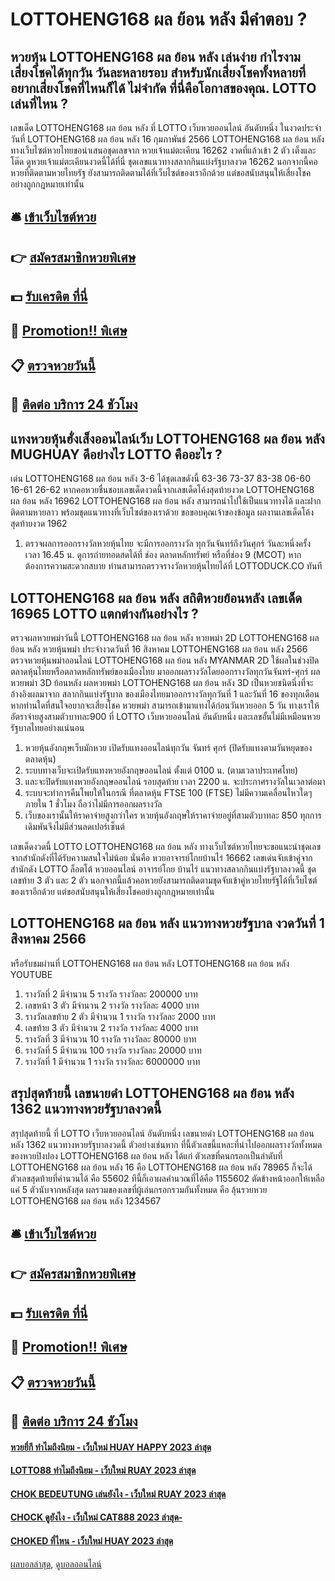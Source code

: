 # LOTTOHENG168 ผล ย้อน หลัง มีคำตอบ ?
## หวยหุ้น LOTTOHENG168 ผล ย้อน หลัง เล่นง่าย กำไรงาม เสี่ยงโชคได้ทุกวัน วันละหลายรอบ สำหรับนักเสี่ยงโชคทั้งหลายที่​อยากเสี่ยงโชคที่ไหนก็ได้ ไม่จำกัด ที่นี่คือโอกาสของคุณ. LOTTO เล่นที่ไหน ?
เลขเด็ด LOTTOHENG168 ผล ย้อน หลัง ที่ LOTTO เว็บหวยออนไลน์ อันดับหนึ่ง ในงวดประจำวันที่ LOTTOHENG168 ผล ย้อน หลัง 16 กุมภาพันธ์ 2566 LOTTOHENG168 ผล ย้อน หลัง ทางเว็บไซต์หวยไทยขอนำเสนอชุดเลขจาก หวยเจ้าแม่ตะเคียน 16262 งวดที่แล้วเข้า 2 ตัว เต็งและโต๊ด ดูหวยเจ้าแม่ตะเคียนงวดนี้ได้ที่นี่ ชุดเลขแนวทางสลากกินแบ่งรัฐบาลงวด 16262 นอกจากนี้คอหวยที่ติดตามหวยไทยรัฐ ยังสามารถติดตามได้ที่เว็บไซต์ของเราอีกด้วย แต่ขอสนับสนุนให้เสี่ยงโชคอย่างถูกกฎหมายเท่านั้น

## 🛎 [เข้าเว็บไซต์หวย](https://bit.ly/3BG5bNw)
## 👉 [สมัครสมาชิกหวยพิเศษ](https://bit.ly/3BG5bNw)
## 💵 [รับเครดิต ที่นี่](https://bit.ly/3C3mvgS)
## 👑 [Promotion!! พิเศษ](https://bit.ly/3C3mvgS)
## 📋 [ตรวจหวยวันนี้](https://bit.ly/3C3mvgS)
## 📱 [ติดต่อ บริการ 24 ชัวโมง](https://bit.ly/3C3mvgS)

## แทงหวยหุ้นฮั่งเส็งออนไลน์เว็บ LOTTOHENG168 ผล ย้อน หลัง MUGHUAY ดีอย่างไร LOTTO คืออะไร ?
เด่น LOTTOHENG168 ผล ย้อน หลัง 3-6 ได้ชุดเลขดังนี้
63-36
73-37
83-38
06-60
16-61
26-62
หากคอหวยชื่นชอบเลขเด็ดงวดนี้จากเลขเด็ดโค้งสุดท้ายงวด LOTTOHENG168 ผล ย้อน หลัง 16962 LOTTOHENG168 ผล ย้อน หลัง สามารถนำไปใช้เป็นแนวทางได้ และฝากติดตามหวยลาว พร้อมชุดแนวทางที่เว็บไซต์ของเราด้วย
ขอขอบคุณเจ้าของข้อมูล
ผลงานเลขเด็ดโค้งสุดท้ายงวด 1962

1. ตรวจผลการออกรางวัลหวยหุ้นไทย จะมีการออกรางวัล ทุกวันจันทร์ถึงวันศุกร์ วันละหนึ่งครั้ง เวลา 16.45 น. ดูการถ่ายทอดสดได้ที่ ช่อง ตลาดหลักทรัพย์ หรือที่ช่อง 9 (MCOT) หากต้องการความสะดวกสบาย ท่านสามารถตรวจรางวัลหวยหุ้นไทยได้ที่ LOTTODUCK.CO ทันที

## LOTTOHENG168 ผล ย้อน หลัง สถิติหวยย้อนหลัง เลขเด็ด 16965 LOTTO แตกต่างกันอย่างไร ?
ตรวจผลหวยพม่าวันนี้ LOTTOHENG168 ผล ย้อน หลัง หวยพม่า 2D LOTTOHENG168 ผล ย้อน หลัง หวยหุ้นพม่า ประจำงวดวันที่ 16 สิงหาคม LOTTOHENG168 ผล ย้อน หลัง 2566
ตรวจหวยหุ้นพม่าออนไลน์ LOTTOHENG168 ผล ย้อน หลัง MYANMAR 2D ใช้ผลในช่วงปิดตลาดหุ้นไทยหรือตลาดหลักทรัพย์ของเมืองไทย มาออกผลรางวัลโดยออกรางวัลทุกวันจันทร์-ศุกร์
ผลหวยพม่า 3D ย้อนหลัง
ผลหวยพม่า LOTTOHENG168 ผล ย้อน หลัง 3D เป็นหวยชนิดนึ่งที่จะอ้างอิงผลมาจาก สลากกินแบ่งรัฐบาล ของเมืองไทยมาออกรางวัลทุกวันที่ 1 และวันที่ 16 ของทุกเดือน หากท่านใดที่สนใจอยากจะเสี่ยงโชค หวยพม่า สามารถเข้ามาแทงได้ก่อนวันหวยออก 5 วัน ทางเราให้อัตราจ่ายสูงสามตัวบาทละ900 ที่ LOTTO เว็บหวยออนไลน์ อันดับหนึ่ง และเลขอั้นไม่มีเหมือนหวยรัฐบาลไทยอย่างแน่นอน
1. หวยหุ้นอังกฤษเว็บมักหวย เปิดรับแทงออนไลน์ทุกวัน จันทร์ ศุกร์ (ปิดรับแทงตามวันหยุดของตลาดหุ้น)
2. ระบบทางเว็บจะเปิดรับแทงหวยอังกฤษออนไลน์ ตั้งแต่ 0100 น. (ตามเวลาประเทศไทย)
3. และจะปิดรับแทงหวยอังกฤษออนไลน์ รอบสุดท้าย เวลา 2200 น. จะประกาศรางวัลในเวลาต่อมา
4. ระบบจะทำการคืนโพยให้ในกรณี ที่ตลาดหุ้น FTSE 100 (FTSE) ไม่มีความเคลื่อนไหวใดๆ ภายใน 1 ชั่วโมง ถือว่าไม่มีการออกผลรางวัล
5. เว็บของเรานั้นให้ราคาจ่ายสูงกว่าใคร หวยหุ้นอังกฤษให้ราคาจ่ายอยู่ที่สามตัวบาทละ 850 ทุกการเดิมพันจึงไม่มีส่วนลดเปอร์เซ็นต์

เลขเด็ดงวดนี้ LOTTO LOTTOHENG168 ผล ย้อน หลัง ทางเว็บไซต์หวยไทยจะขอแนะนำชุดเลขจากสำนักดังที่ได้รับความสนใจไม่น้อย นั่นคือ หวยอาจารย์โกยบ้านไร่ 16662 เลขเด่นจับเข้าคู่จากสำนักดัง LOTTO ล็อตโต้ หวยออนไลน์ อาจารย์โกย บ้านไร่ แนวทางสลากกินแบ่งรัฐบาลงวดนี้ ชุดเลขท้าย 3 ตัว และ 2 ตัว นอกจากนี้แล้วคอหวยยังสามารถติดตามชุดจับเข้าคู่หวยไทยรัฐได้ที่เว็บไซต์ของเราอีกด้วย แต่ขอสนับสนุนให้เสี่ยงโชคอย่างถูกกฎหมายเท่านั้น

## LOTTOHENG168 ผล ย้อน หลัง แนวทางหวยรัฐบาล งวดวันที่ 1 สิงหาคม 2566
หรือรับชมผ่านที่ LOTTOHENG168 ผล ย้อน หลัง LOTTOHENG168 ผล ย้อน หลัง YOUTUBE
1. รางวัลที่ 2 มีจำนวน 5 รางวัล รางวัลละ 200000 บาท
2. เลขหน้า 3 ตัว มีจำนวน 2 รางวัล รางวัลละ 4000 บาท
3. รางวัลเลขท้าย 2 ตัว มีจำนวน 1 รางวัล รางวัลละ 2000 บาท
4. เลขท้าย 3 ตัว มีจำนวน 2 รางวัล รางวัลละ 4000 บาท
5. รางวัลที่ 3 มีจำนวน 10 รางวัล รางวัลละ 80000 บาท
6. รางวัลที่ 5 มีจำนวน 100 รางวัล รางวัลละ 20000 บาท
7. รางวัลที่ 1 มีจำนวน 1 รางวัล รางวัลละ 6000000 บาท

## สรุปสุดท้ายนี้ เลขนายดำ LOTTOHENG168 ผล ย้อน หลัง 1362 แนวทางหวยรัฐบาลงวดนี้
สรุปสุดท้ายนี้ ที่ LOTTO เว็บหวยออนไลน์ อันดับหนึ่ง เลขนายดำ LOTTOHENG168 ผล ย้อน หลัง 1362 แนวทางหวยรัฐบาลงวดนี้ ตัวอย่างเช่นหาก
ที่นี้ตัวเลขนี้แหละที่นำไปออกผลรางวัลทั้งหมดของหวยปิงปอง LOTTOHENG168 ผล ย้อน หลัง ได้แก่
ตัวเลขที่คนกรอกเป็นลำดับที่ LOTTOHENG168 ผล ย้อน หลัง 16 คือ LOTTOHENG168 ผล ย้อน หลัง 78965
ก็จะได้ ตัวเลขสุดท้ายที่คำนวนได้ คือ 55602
ทีนี้ก็เอาผลคำนวณที่ได้คือ 1155602 ตัดข้างหน้าออกให้เหลือแค่ 5 ตัวนับจากหลังสุด
ผลรวมของเลขที่ผู้เล่นกรอกรวมกันทั้งหมด คือ ลุ้นรวยหวย LOTTOHENG168 ผล ย้อน หลัง 1234567

## 🛎 [เข้าเว็บไซต์หวย](https://bit.ly/3BG5bNw)
## 👉 [สมัครสมาชิกหวยพิเศษ](https://bit.ly/3BG5bNw)
## 💵 [รับเครดิต ที่นี่](https://bit.ly/3C3mvgS)
## 👑 [Promotion!! พิเศษ](https://bit.ly/3C3mvgS)
## 📋 [ตรวจหวยวันนี้](https://bit.ly/3C3mvgS)
## 📱 [ติดต่อ บริการ 24 ชัวโมง](https://bit.ly/3C3mvgS)

#### [หวยยี่กี ทำไมถึงนิยม - เว็บใหม่ HUAY HAPPY 2023 ล่าสุด](https://atom.io/themes/หวยยี่กี%20ทำไมถึงนิยม%20-%20เว็บใหม่%20huay%20happy%202023%20ล่าสุด)
#### [LOTTO88 ทำไมถึงนิยม - เว็บใหม่ RUAY 2023 ล่าสุด](https://atom.io/themes/lotto88%20ทำไมถึงนิยม%20-%20เว็บใหม่%20ruay%202023%20ล่าสุด)
#### [CHOK BEDEUTUNG เล่นยังไง - เว็บใหม่ RUAY 2023 ล่าสุด](https://atom.io/themes/chok%20bedeutung%20เล่นยังไง%20-%20เว็บใหม่%20ruay%202023%20ล่าสุด)
#### [CHOCK ดูยังไง - เว็บใหม่ CAT888 2023 ล่าสุด-](https://atom.io/themes/chock%20ดูยังไง%20-%20เว็บใหม่%20cat888%202023%20ล่าสุด-)
#### [CHOKED ที่ไหน - เว็บใหม่ HUAY 2023 ล่าสุด](https://atom.io/themes/choked%20ที่ไหน%20-%20เว็บใหม่%20huay%202023%20ล่าสุด)

[ผลบอลล่าสุด](https://siamsport.tv "ผลบอลล่าสุด"), [ดูบอลออนไลน์](https://siamsport.tv/ดูบอลสด "ดูบอลออนไลน์")